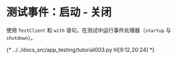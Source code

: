 # 测试事件：启动 - 关闭

使用 `TestClient` 和 `with` 语句，在测试中运行事件处理器（`startup` 与 `shutdown`）。

{* ../../docs_src/app_testing/tutorial003.py hl[9:12,20:24] *}
